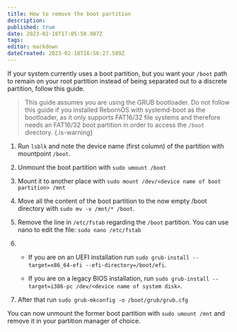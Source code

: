 ```yaml
---
title: How to remove the boot partition
description: 
published: true
date: 2023-02-18T17:05:50.987Z
tags: 
editor: markdown
dateCreated: 2023-02-18T16:56:27.589Z
---
```


If your system currently uses a boot partition, but you want your `/boot` path to remain on your root partition instead of being separated out to a discrete partition, follow this guide.

> This guide assumes you are using the GRUB bootloader. Do not follow this guide if you installed RebornOS with systemd-boot as the bootloader, as it only supports FAT16/32 file systems and therefore needs an FAT16/32 boot partition in order to access the `/boot` directory.
{.is-warning}

1. Run `lsblk` and note the device name (first column) of the partition with mountpoint `/boot`.

2. Unmount the boot partition with `sudo umount /boot`

3. Mount it to another place with `sudo mount /dev/<device name of boot partition> /mnt`

4. Move all the content of the boot partition to the now empty /boot directory with `sudo mv -v /mnt/* /boot`.

5. Remove the line in `/etc/fstab` regarding the `/boot` partition. You can use nano to edit the file: `sudo nano /etc/fstab`

6. - If you are on an UEFI installation run `sudo grub-install --target=x86_64-efi --efi-directory=/boot/efi`.

   - If you are on a legacy BIOS installation, run `sudo grub-install --target=i386-pc /dev/<device name of system disk>`.

8. After that run `sudo grub-mkconfig -o /boot/grub/grub.cfg`

You can now unmount the former boot partition with `sudo umount /mnt` and remove it in your partition manager of choice.